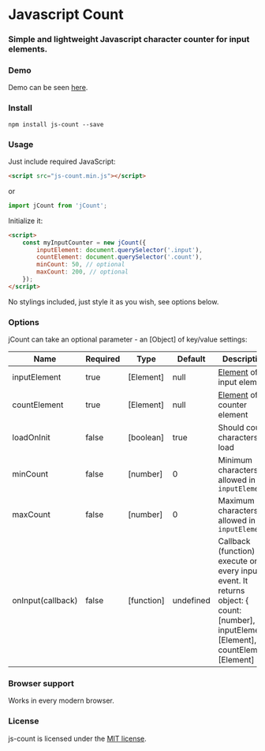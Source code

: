# Javascript Count

### Simple and lightweight Javascript character counter for input elements.

### Demo

Demo can be seen [here](https://robiveli.github.io/js-count/).

### Install

```console
npm install js-count --save
```

### Usage

Just include required JavaScript:

```html
<script src="js-count.min.js"></script>
```

or

```js
import jCount from 'jCount';
```

Initialize it:

```html
<script>
    const myInputCounter = new jCount({
        inputElement: document.querySelector('.input'),
        countElement: document.querySelector('.count'),
        minCount: 50, // optional
        maxCount: 200, // optional
    });
</script>
```

No stylings included, just style it as you wish, see options below.

### Options

jCount can take an optional parameter - an [Object] of key/value settings:

| Name              | Required | Type       | Default   | Description                                                                                                                                   |
| ----------------- | -------- | ---------- | --------- | --------------------------------------------------------------------------------------------------------------------------------------------- |
| inputElement      | true     | [Element]  | null      | [Element](https://developer.mozilla.org/en-US/docs/Web/API/Element) of input element                                                          |
| countElement      | true     | [Element]  | null      | [Element](https://developer.mozilla.org/en-US/docs/Web/API/Element) of counter element                                                        |
| loadOnInit        | false    | [boolean]  | true      | Should count characters on load                                                                                                               |
| minCount          | false    | [number]   | 0         | Minimum characters allowed in `inputElement`                                                                                                  |
| maxCount          | false    | [number]   | 0         | Maximum characters allowed in `inputElement`                                                                                                  |
| onInput(callback) | false    | [function] | undefined | Callback (function) to execute on every input event. It returns object: { count: [number], inputElement: [Element], countElement: [Element] } |

### Browser support

Works in every modern browser.

### License

js-count is licensed under the [MIT license](http://opensource.org/licenses/MIT).
